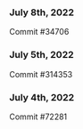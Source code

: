 ### July 8th, 2022

Commit #34706

### July 5th, 2022

Commit #314353


### July 4th, 2022

Commit #72281
